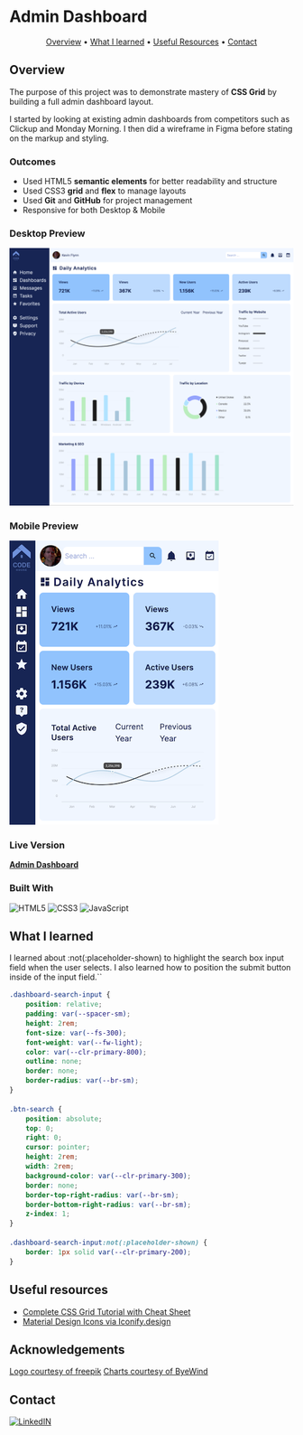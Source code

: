 # Admin Dashboard

<p align="center">
  <a href="#overview">Overview</a> •
  <a href="#what-i-learned">What I learned</a> •
  <a href="#useful-resources">Useful Resources</a> •
  <a href="#contact">Contact</a>
</p>

## Overview 

The purpose of this project was to demonstrate mastery of **CSS Grid** by building a full admin dashboard layout. 

I started by looking at existing admin dashboards from competitors such as Clickup and Monday Morning. I then did a wireframe in Figma before stating on the markup and styling.

### Outcomes

- Used HTML5 **semantic elements** for better readability and structure
- Used CSS3 **grid** and **flex** to manage layouts
- Used **Git** and **GitHub** for project management
- Responsive for both Desktop & Mobile

### Desktop Preview
![Alt text](images/desktop-preview.png "a title")

### Mobile Preview
![Alt text](images/mobile-preview.png "a title")

### Live Version
**[Admin Dashboard](https://ryanthayes.github.io/top-rock-admin-dashboard/)**

### Built With

 ![HTML5](https://img.shields.io/badge/html5-%23E34F26.svg?style=for-the-badge&logo=html5&logoColor=white)   ![CSS3](https://img.shields.io/badge/css3-%231572B6.svg?style=for-the-badge&logo=css3&logoColor=white)   ![JavaScript](https://img.shields.io/badge/javascript-%23323330.svg?style=for-the-badge&logo=javascript&logoColor=%23F7DF1E)

## What I learned

I learned about :not(:placeholder-shown) to highlight the search box input field when the user selects. I also learned how to position the submit button inside of the input field.``

```CSS
.dashboard-search-input {
    position: relative;
    padding: var(--spacer-sm);
    height: 2rem;
    font-size: var(--fs-300);
    font-weight: var(--fw-light);
    color: var(--clr-primary-800);
    outline: none;
    border: none;
    border-radius: var(--br-sm);
}

.btn-search {
    position: absolute;
    top: 0;
    right: 0;
    cursor: pointer;
    height: 2rem;
    width: 2rem;
    background-color: var(--clr-primary-300);
    border: none;
    border-top-right-radius: var(--br-sm);
    border-bottom-right-radius: var(--br-sm);
    z-index: 1;
}

.dashboard-search-input:not(:placeholder-shown) {
    border: 1px solid var(--clr-primary-200);
}
```

## Useful resources

- [Complete CSS Grid Tutorial with Cheat Sheet](https://www.freecodecamp.org/news/css-grid-tutorial-with-cheatsheet/#the-justify-items-property)
- [Material Design Icons via Iconify.design](https://iconify.design)

## Acknowledgements

[Logo courtesy of freepik](https://www.freepik.com/free-vector/flat-design-programming-company-logo-templates_11827530.htm#query=ux%20logo&position=20&from_view=keyword&track=ais)
[Charts courtesy of ByeWind](https://www.figma.com/community/file/1210542873091115123/dashboard-ui-kit-dashboard)

## Contact

[![LinkedIN](https://img.shields.io/badge/LinkedIn-0077B5?style=for-the-badge&logo=linkedin&logoColor=white)](https://www.linkedin.com/in/ryan-t-hayes/)
